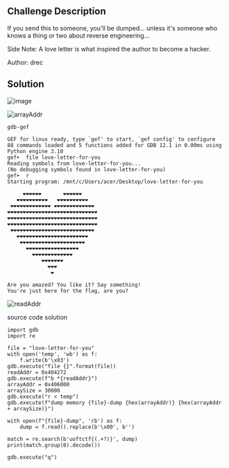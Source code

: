 ## Challenge Description 

If you send this to someone, you'll be dumped... unless it's someone who knows a thing or two about reverse engineering...

Side Note: A love letter is what inspired the author to become a hacker.

Author: drec

## Solution

![image](https://github.com/datvn09/CTF_writeup/assets/157048397/32363034-714b-4422-8cf8-b57797e001d8)

![arrayAddr](https://github.com/datvn09/CTF_writeup/assets/157048397/c8a12d27-69e9-48c4-a5af-f48e9db2eabe)

```
gdb-gef

GEF for linux ready, type `gef' to start, `gef config' to configure
88 commands loaded and 5 functions added for GDB 12.1 in 0.00ms using Python engine 3.10
gef➤  file love-letter-for-you
Reading symbols from love-letter-for-you...
(No debugging symbols found in love-letter-for-you)
gef➤  r
Starting program: /mnt/c/Users/acer/Desktop/love-letter-for-you

     ❤️❤️❤️❤️❤️❤️       ❤️❤️❤️❤️❤️❤️
   ❤️❤️❤️❤️❤️❤️❤️❤️❤️❤️   ❤️❤️❤️❤️❤️❤️❤️❤️❤️❤️
 ❤️❤️❤️❤️❤️❤️❤️❤️❤️❤️❤️❤️❤️ ❤️❤️❤️❤️❤️❤️❤️❤️❤️❤️❤️❤️❤️
❤️❤️❤️❤️❤️❤️❤️❤️❤️❤️❤️❤️❤️❤️❤️❤️❤️❤️❤️❤️❤️❤️❤️❤️❤️❤️❤️❤️❤️
❤️❤️❤️❤️❤️❤️❤️❤️❤️❤️❤️❤️❤️❤️❤️❤️❤️❤️❤️❤️❤️❤️❤️❤️❤️❤️❤️❤️❤️
❤️❤️❤️❤️❤️❤️❤️❤️❤️❤️❤️❤️❤️❤️❤️❤️❤️❤️❤️❤️❤️❤️❤️❤️❤️❤️❤️❤️❤️
 ❤️❤️❤️❤️❤️❤️❤️❤️❤️❤️❤️❤️❤️❤️❤️❤️❤️❤️❤️❤️❤️❤️❤️❤️❤️❤️❤️
   ❤️❤️❤️❤️❤️❤️❤️❤️❤️❤️❤️❤️❤️❤️❤️❤️❤️❤️❤️❤️❤️❤️❤️
    ❤️❤️❤️❤️❤️❤️❤️❤️❤️❤️❤️❤️❤️❤️❤️❤️❤️❤️❤️❤️❤️
      ❤️❤️❤️❤️❤️❤️❤️❤️❤️❤️❤️❤️❤️❤️❤️❤️❤️
        ❤️❤️❤️❤️❤️❤️❤️❤️❤️❤️❤️❤️❤️
           ❤️❤️❤️❤️❤️❤️❤️
             ❤️❤️❤️
              ❤️

Are you amazed? You like it? Say something!
You're just here for the flag, are you?
```

![readAddr](https://github.com/datvn09/CTF_writeup/assets/157048397/c1b99423-779b-4609-a9cc-a21b6d25d46f)


source code solution

```
import gdb
import re

file = "love-letter-for-you"
with open('temp', 'wb') as f:
    f.write(b'\x03')
gdb.execute("file {}".format(file))
readAddr = 0x404272
gdb.execute(f"b *{readAddr}")
arrayAddr = 0x406000
arraySize = 30000
gdb.execute("r < temp")
gdb.execute(f"dump memory {file}-dump {hex(arrayAddr)} {hex(arrayAddr + arraySize)}")

with open(f"{file}-dump", 'rb') as f:
    dump = f.read().replace(b'\x00', b'')

match = re.search(b'uoftctf{(.+?)}', dump)
print(match.group(0).decode())

gdb.execute("q")

```
